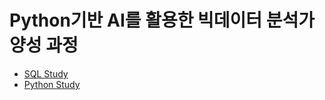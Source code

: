 # Python기반 AI를 활용한 빅데이터 분석가 양성 과정
- [SQL Study](SQL/README.md)
- [Python Study](Python/README.md)



